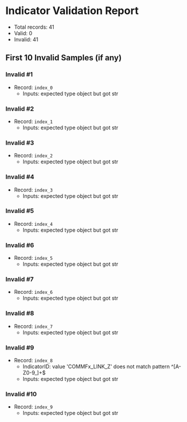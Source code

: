 # Indicator Validation Report

- Total records: 41
- Valid: 0
- Invalid: 41

## First 10 Invalid Samples (if any)
### Invalid #1
- Record: `index_0`
  - Inputs: expected type object but got str

### Invalid #2
- Record: `index_1`
  - Inputs: expected type object but got str

### Invalid #3
- Record: `index_2`
  - Inputs: expected type object but got str

### Invalid #4
- Record: `index_3`
  - Inputs: expected type object but got str

### Invalid #5
- Record: `index_4`
  - Inputs: expected type object but got str

### Invalid #6
- Record: `index_5`
  - Inputs: expected type object but got str

### Invalid #7
- Record: `index_6`
  - Inputs: expected type object but got str

### Invalid #8
- Record: `index_7`
  - Inputs: expected type object but got str

### Invalid #9
- Record: `index_8`
  - IndicatorID: value 'COMMFx_LINK_Z' does not match pattern ^[A-Z0-9_]+$
  - Inputs: expected type object but got str

### Invalid #10
- Record: `index_9`
  - Inputs: expected type object but got str
